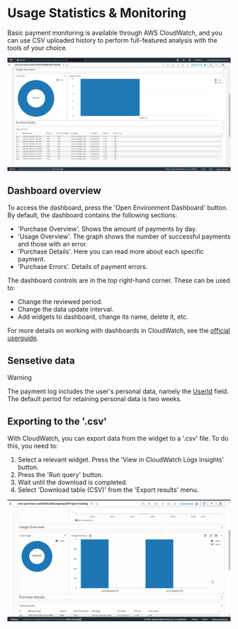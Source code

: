 # Usage Statistics & Monitoring

Basic payment monitoring is available through AWS CloudWatch, and you can use CSV uploaded history to perform full-featured analysis with the tools of your choice.

![!](../assets/dashboard-preview.jpg)

## <a id="dashboard"></a> Dashboard overview

To access the dashboard, press the 'Open Environment Dashboard' button. By default, the dashboard contains the following sections:

 * 'Purchase Overview'. Shows the amount of payments by day.
 * 'Usage Overview'. The graph shows the number of successful payments and those with an error.
 * 'Purchase Details'. Here you can read more about each specific payment.
 * 'Purchase Errors'. Details of payment errors.
 
 The dashboard controls are in the top right-hand corner. These can be used to:

* Change the reviewed period.
* Change the data update interval.
* Add widgets to dashboard, change its name, delete it, etc.

For more details on working with dashboards in CloudWatch, see the [official userguide](https://docs.aws.amazon.com/AmazonCloudWatch/latest/monitoring/CloudWatch_Dashboards.html).

## <a id="sensetive-data"></a> Sensetive data 

<div class="admonition warning">
<p class="admonition-title">Warning</p>
<p>The payment log includes the user's personal data, namely the <a href="/api_reference/CME.CloudPurchase/#F-CME-CloudPurchase-ValidationRequest-UserId">UserId</a> field. The default period for retaining personal data is two weeks.</p>
</div>

## <a id="data-export"></a> Exporting to the '.csv'

With CloudWatch, you can export data from the widget to a '.csv' file. To do this, you need to:

1. Select a relevant widget. Press the 'View in CloudWatch Logs Insights' button.
2. Press the 'Run query' button.
3. Wait until the download is completed.
4. Select 'Download table (CSV)' from the 'Export results' menu.

![!](../assets/export-csv.gif)
